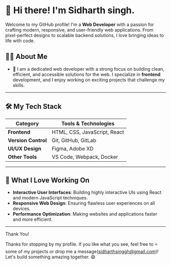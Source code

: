 # 👋 Hi there! I'm Sidharth singh.  

Welcome to my GitHub profile! I'm a **Web Developer** with a passion for crafting modern, responsive, and user-friendly web applications. From pixel-perfect designs to scalable backend solutions, I love bringing ideas to life with code.

## 🧑‍💻 **About Me**  

- 🌟  I am a dedicated web developer with a strong focus on building clean, efficient, and accessible solutions for the web. I specialize in **frontend** development, and I enjoy working on exciting projects that challenge my skills.

---

## 🛠️ **My Tech Stack**

| **Category**       | **Tools & Technologies**                                  |
|--------------------|-----------------------------------------------------------|
| **Frontend**       | HTML, CSS, JavaScript, React                              |
| **Version Control**| Git, GitHub, GitLab                                       |
| **UI/UX Design**   | Figma, Adobe XD                                           |
| **Other Tools**    | VS Code, Webpack, Docker                                  |

---

## 🌟 **What I Love Working On**

- **Interactive User Interfaces**: Building highly interactive UIs using React and modern JavaScript techniques.  
- **Responsive Web Design**: Ensuring flawless user experiences on all devices.  
- **Performance Optimization**: Making websites and applications faster and more efficient.

---

Thank You!

Thanks for stopping by my profile. If you like what you see, feel free to ⭐ some of my projects or drop me a message(sidharthsinggh@gmail.com)! Let's build something amazing together. 😄

